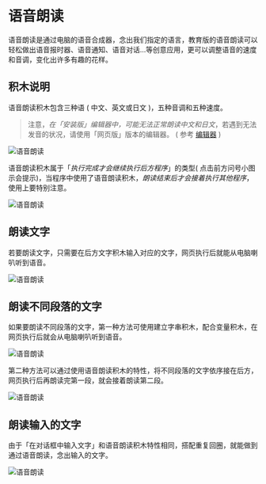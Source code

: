 # 语音朗读

语音朗读是通过电脑的语音合成器，念出我们指定的语言，教育版的语音朗读可以轻松做出语音报时器、语音通知、语音对话...等创意应用，更可以调整语音的速度和音调，变化出许多有趣的花样。

## 积木说明

语音朗读积木包含三种语 ( 中文、英文或日文 )，五种音调和五种速度。

> 注意，*在「安装版」编辑器中，可能无法正常朗读中文和日文*，若遇到无法发音的状况，请使用「网页版」版本的编辑器。 ( 参考 [编辑器](../index.html#software) )

![语音朗读](https://raw.githubusercontent.com/junhuanchen/test_repository/master/bpi-web/tutorials/images/zh-tw/docs/webbit/sound/speak-aloud-01.jpg)

语音朗读积木属于「*执行完成才会继续执行后方程序*」的类型( 点击前方问号小图示会提示)，当程序中使用了语音朗读积木，*朗读结束后才会接着执行其他程序*，使用上要特别注意。

![语音朗读](https://raw.githubusercontent.com/junhuanchen/test_repository/master/bpi-web/tutorials/images/zh-tw/docs/webbit/sound/speak-aloud-02.jpg)

## 朗读文字

若要朗读文字，只需要在后方文字积木输入对应的文字，网页执行后就能从电脑喇叭听到语音。

![语音朗读](https://raw.githubusercontent.com/junhuanchen/test_repository/master/bpi-web/tutorials/images/zh-tw/docs/webbit/sound/speak-aloud-03.jpg)

## 朗读不同段落的文字

如果要朗读不同段落的文字，第一种方法可使用建立字串积木，配合变量积木，在网页执行后就会从电脑喇叭听到语音。

![语音朗读](https://raw.githubusercontent.com/junhuanchen/test_repository/master/bpi-web/tutorials/images/zh-tw/docs/webbit/sound/speak-aloud-04.jpg)

第二种方法可以通过使用语音朗读积木的特性，将不同段落的文字依序接在后方，网页执行后再朗读完第一段，就会接着朗读第二段。

![语音朗读](https://raw.githubusercontent.com/junhuanchen/test_repository/master/bpi-web/tutorials/images/zh-tw/docs/webbit/sound/speak-aloud-05.jpg)

## 朗读输入的文字

由于「在对话框中输入文字」和语音朗读积木特性相同，搭配重复回圈，就能做到通过语音朗读，念出输入的文字。

![语音朗读](https://raw.githubusercontent.com/junhuanchen/test_repository/master/bpi-web/tutorials/images/zh-tw/docs/webbit/sound/speak-aloud-06.jpg)